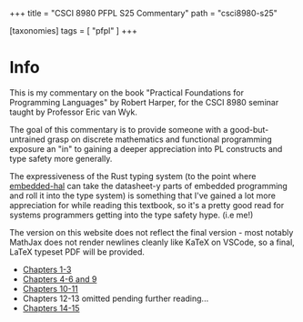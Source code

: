 +++
title = "CSCI 8980 PFPL S25 Commentary"
path = "csci8980-s25"

[taxonomies]
tags = [ "pfpl" ]
+++

# Info

This is my commentary on the book "Practical Foundations for Programming 
Languages" by Robert Harper, for the CSCI 8980 seminar taught by Professor
Eric van Wyk.

The goal of this commentary is to provide someone with a good-but-untrained
grasp on discrete mathematics and functional programming exposure an "in"
to gaining a deeper appreciation into PL constructs and type safety more 
generally. 

The expressiveness of the Rust typing system (to the point where 
[embedded-hal](https://docs.rs/embedded-hal/latest/embedded_hal/)
can take the datasheet-y parts of embedded programming and roll it into
the type system) is something that I've gained a lot more appreciation
for while reading this textbook, so it's a pretty good read for systems
programmers getting into the type safety hype. (i.e me!)

The version on this website does not reflect the final version - most notably
MathJax does not render newlines cleanly like KaTeX on VSCode, so a final,
LaTeX typeset PDF will be provided.

- [Chapters 1-3](/csci8980-s25/chap1-3)
- [Chapters 4-6 and 9](/csci8980-s25/chap4-6)
- [Chapters 10-11](/csci8980-s25/chap10-11)
- Chapters 12-13 omitted pending further reading...
- [Chapters 14-15](/csci8980-s25/chap14-15)


